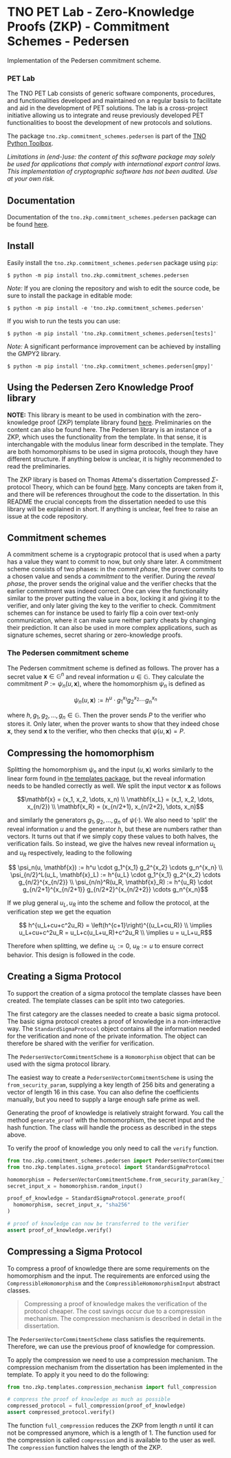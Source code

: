 # TNO PET Lab - Zero-Knowledge Proofs (ZKP) - Commitment Schemes - Pedersen

Implementation of the Pedersen commitment scheme.

### PET Lab

The TNO PET Lab consists of generic software components, procedures, and functionalities developed and maintained on a regular basis to facilitate and aid in the development of PET solutions. The lab is a cross-project initiative allowing us to integrate and reuse previously developed PET functionalities to boost the development of new protocols and solutions.

The package `tno.zkp.commitment_schemes.pedersen` is part of the [TNO Python Toolbox](https://github.com/TNO-PET).

_Limitations in (end-)use: the content of this software package may solely be used for applications that comply with international export control laws._  
_This implementation of cryptographic software has not been audited. Use at your own risk._

## Documentation

Documentation of the `tno.zkp.commitment_schemes.pedersen` package can be found
[here](https://docs.pet.tno.nl/zkp/commitment_schemes/pedersen/0.2.0).

## Install

Easily install the `tno.zkp.commitment_schemes.pedersen` package using `pip`:

```console
$ python -m pip install tno.zkp.commitment_schemes.pedersen
```

_Note:_ If you are cloning the repository and wish to edit the source code, be
sure to install the package in editable mode:

```console
$ python -m pip install -e 'tno.zkp.commitment_schemes.pedersen'
```

If you wish to run the tests you can use:

```console
$ python -m pip install 'tno.zkp.commitment_schemes.pedersen[tests]'
```

_Note:_ A significant performance improvement can be achieved by installing the GMPY2 library.

```console
$ python -m pip install 'tno.zkp.commitment_schemes.pedersen[gmpy]'
```

## Using the Pedersen Zero Knowledge Proof library

**NOTE:** This library is meant to be used in combination with the zero-knowledge proof (ZKP) template library found [here](https://github.com/TNO-ZKP/templates). Preliminaries on the content can also be found here. The Pedersen library is an instance of a ZKP, which uses the functionality from the template. In that sense, it is interchangable with the modulus linear form described in the template. They are both homomorphisms to be used in sigma protocols, though they have different structure. If anything below is unclear, it is highly recommended to read the preliminaries.

The ZKP library is based on Thomas Attema's dissertation Compressed $\Sigma$-protocol Theory, which can be found [here](https://scholarlypublications.universiteitleiden.nl/handle/1887/3619596). Many concepts are taken from it, and there will be references throughout the code to the dissertation. In this README the crucial concepts from the dissertation needed to use this library will be explained in short. If anything is unclear, feel free to raise an issue at the code repository.

## Commitment schemes

A commitment scheme is a cryptograpic protocol that is used when a party has a value they want to commit to now, but only share later.
A commitment scheme consists of two phases: in the _commit phase_, the prover commits to a chosen value and sends a _commitment_ to the verifier. During the _reveal phase_, the prover sends the original value and the verifier checks that the earlier commitment was indeed correct. One can view the functionality similar to the prover putting the value in a box, locking it and giving it to the verifier, and only later giving the key to the verifier to check.
Commitment schemes can for instance be used to fairly flip a coin over text-only communication, where it can make sure neither party cheats by changing their prediction. It can also be used in more complex applications, such as signature schemes, secret sharing or zero-knowledge proofs.

### The Pedersen commitment scheme

The Pedersen commitment scheme is defined as follows. The prover has a secret value $\mathbf{x} \in \mathbb{G}^n$ and reveal information $u \in \mathbb{G}$. They calculate the commitment $P := \psi_n(u, \mathbf{x})$, where the homomorphism $\psi_n$ is defined as

$$ \psi_n(u, \mathbf{x}) := h^u \cdot g_1^{x_1} g_2^{x_2} \cdots g_n^{x_n} $$

where $h, g_1, g_2, \dots, g_n \in \mathbb{G}$.
Then the prover sends $P$ to the verifier who stores it. Only later, when the prover wants to show that they indeed chose $\mathbf{x}$, they send $\mathbf{x}$ to the verifier, who then checks that $\psi(u, \mathbf{x}) = P$.

## Compressing the homomorphism

Splitting the homomorphism $\psi_n$ and the input $(u, \mathbf{x})$ works similarly to the linear form found in [the templates package](https://ci.tno.nl/gitlab/pet/lab/zkp/python-packages/microlibs/templates/-/tree/master/src/tno/zkp/modulus_linear_form?ref_type=heads), but the reveal information needs to be handled correctly as well. We split the input vector $\mathbf{x}$ as follows

```math
\mathbf{x} = (x_1, x_2, \dots, x_n) \\
\mathbf{x_L} = (x_1, x_2, \dots, x_{n/2}) \\
\mathbf{x_R} = (x_{n/2+1}, x_{n/2+2}, \dots, x_n)
```

and similarly the generators $g_1, g_2, \dots, g_n$ of $\psi(\cdot)$.
We also need to 'split' the reveal information $u$ and the generator $h$, but these are numbers rather than vectors.
It turns out that if we simply copy these values to both halves, the verification fails. So instead, we give the halves new reveal information $u_L$ and $u_R$ respectively, leading to the following

```math
 \psi_n(u, \mathbf{x}) := h^u \cdot g_1^{x_1} g_2^{x_2} \cdots g_n^{x_n} \\
 \psi_{n/2}^L(u_L, \mathbf{x}_L) := h^{u_L} \cdot g_1^{x_1} g_2^{x_2} \cdots g_{n/2}^{x_{n/2}}
 \\
 \psi_{n/n}^R(u_R, \mathbf{x}_R) := h^{u_R} \cdot g_{n/2+1}^{x_{n/2+1}} g_{n/2+2}^{x_{n/2+2}} \cdots g_n^{x_n}
```

If we plug general $u_L, u_R$ into the scheme and follow the protocol, at the verification step we get the equation

```math
 h^{u_L+cu+c^2u_R} = \left(h^{c+1}\right)^{(u_L+cu_R)} \\
 \implies u_L+cu+c^2u_R = u_L+c(u_L+u_R)+c^2u_R \\
 \implies u = u_L+u_R
```

Therefore when splitting, we define $u_L:=0, \ u_R:=u$ to ensure correct behavior. This design is followed in the code.

## Creating a Sigma Protocol

To support the creation of a sigma protocol the template classes have been created. The template classes can be split into two categories.

The first category are the classes needed to create a basic sigma protocol. The basic sigma protocol creates a proof of knowledge in a non-interactive way. The `StandardSigmaProtocol` object contains all the information needed for the verification and none of the private information. The object can therefore be shared with the verifier for verification.

The `PedersenVectorCommitmentScheme` is a `Homomorphism` object that can be used with the sigma protocol library.

The easiest way to create a `PedersenVectorCommitmentScheme` is using the `from_security_param`, supplying a key length of 256 bits and generating a vector of length 16 in this case. You can also define the coefficients manually, but you need to supply a large enough safe prime as well.

Generating the proof of knowledge is relatively straight forward. You call the method `generate_proof` with the homomorphism, the secret input and the hash function. The class will handle the process as described in the steps above.

To verify the proof of knowledge you only need to call the `verify` function.

```python
from tno.zkp.commitment_schemes.pedersen import PedersenVectorCommitmentScheme
from tno.zkp.templates.sigma_protocol import StandardSigmaProtocol

homomorphism = PedersenVectorCommitmentScheme.from_security_param(key_length=256, vector_length=16)
secret_input_x = homomorphism.random_input()

proof_of_knowledge = StandardSigmaProtocol.generate_proof(
  homomorphism, secret_input_x, "sha256"
)

# proof of knowledge can now be transferred to the verifier
assert proof_of_knowledge.verify()
```

## Compressing a Sigma Protocol

To compress a proof of knowledge there are some requirements on the homomorphism and the input. The requirements are
enforced using the `CompressibleHomomorphism` and the `CompressibleHomomorphismInput` abstract classes.

> Compressing a proof of knowledge makes the verification of the protocol cheaper. The cost savings occur due to a
> compression mechanism. The compression mechanism is described in detail in the dissertation.

The `PedersenVectorCommitmentScheme` class satisfies the requirements. Therefore, we can use the
previous proof of knowledge for compression.

To apply the compression we need to use a compression mechanism. The compression mechanism from the dissertation has
been implemented in the template. To apply it you need to do the following:

```python
from tno.zkp.templates.compression_mechanism import full_compression

# compress the proof of knowledge as much as possible
compressed_protocol = full_compression(proof_of_knowledge)
assert compressed_protocol.verify()
```

The function `full_compression` reduces the ZKP from length $n$ until it can not be compressed anymore, which is a length of 1. The function used for the compression is called `compression` and is available to the user as well. The `compression` function halves the length of the ZKP.
